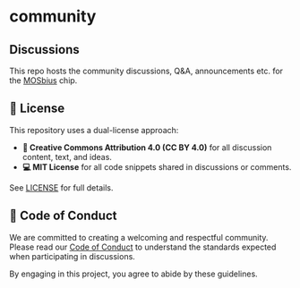 # community
## Discussions
This repo hosts the community discussions, Q&A, announcements etc. for the [MOSbius](https://mosbius.org) chip. 

## 📜 License

This repository uses a dual-license approach:

- **📝 Creative Commons Attribution 4.0 (CC BY 4.0)** for all discussion content, text, and ideas.  
- **💻 MIT License** for all code snippets shared in discussions or comments.

See [LICENSE](./LICENSE) for full details.

## 🤝 Code of Conduct

We are committed to creating a welcoming and respectful community.  
Please read our [Code of Conduct](./CODE_OF_CONDUCT.md) to understand the standards expected when participating in discussions.

By engaging in this project, you agree to abide by these guidelines.


